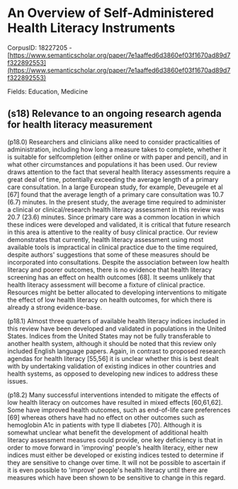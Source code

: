 # An Overview of Self-Administered Health Literacy Instruments

CorpusID: 18227205 - [https://www.semanticscholar.org/paper/7e1aaffed6d3860ef03f1670ad89d7f322892553](https://www.semanticscholar.org/paper/7e1aaffed6d3860ef03f1670ad89d7f322892553)

Fields: Education, Medicine

## (s18) Relevance to an ongoing research agenda for health literacy measurement
(p18.0) Researchers and clinicians alike need to consider practicalities of administration, including how long a measure takes to complete, whether it is suitable for selfcompletion (either online or with paper and pencil), and in what other circumstances and populations it has been used. Our review draws attention to the fact that several health literacy assessments require a great deal of time, potentially exceeding the average length of a primary care consultation. In a large European study, for example, Deveugele et al [67] found that the average length of a primary care consultation was 10.7 (6.7) minutes. In the present study, the average time required to administer a clinical or clinical/research health literacy assessment in this review was 20.7 (23.6) minutes. Since primary care was a common location in which these indices were developed and validated, it is critical that future research in this area is attentive to the reality of busy clinical practice. Our review demonstrates that currently, health literacy assessment using most available tools is impractical in clinical practice due to the time required, despite authors' suggestions that some of these measures should be incorporated into consultations. Despite the association between low health literacy and poorer outcomes, there is no evidence that health literacy screening has an effect on health outcomes [68]. It seems unlikely that health literacy assessment will become a fixture of clinical practice. Resources might be better allocated to developing interventions to mitigate the effect of low health literacy on health outcomes, for which there is already a strong evidence-base.

(p18.1) Almost three quarters of available health literacy indices included in this review have been developed and validated in populations in the United States. Indices from the United States may not be fully transferable to another health system, although it should be noted that this review only included English language papers. Again, in contrast to proposed research agendas for health literacy [55,56] it is unclear whether this is best dealt with by undertaking validation of existing indices in other countries and health systems, as opposed to developing new indices to address these issues.

(p18.2) Many successful interventions intended to mitigate the effects of low health literacy on outcomes have resulted in mixed effects [60,61,62]. Some have improved health outcomes, such as end-of-life care preferences [69] whereas others have had no effect on other outcomes such as hemoglobin A1c in patients with type II diabetes [70]. Although it is somewhat unclear what benefit the development of additional health literacy assessment measures could provide, one key deficiency is that in order to move forward in 'improving' people's health literacy, either new indices must either be developed or existing indices tested to determine if they are sensitive to change over time. It will not be possible to ascertain if it is even possible to 'improve' people's health literacy until there are measures which have been shown to be sensitive to change in this regard.
